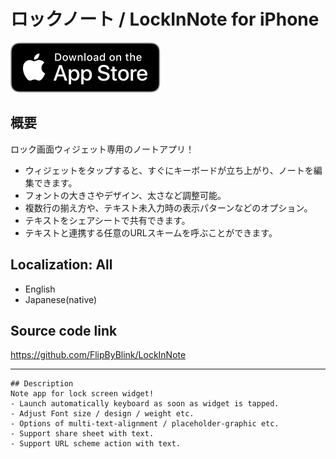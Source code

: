 
# ロックノート / LockInNote for iPhone

[![AppStore link](App_Store_Badge.svg)](https://apps.apple.com/app/id1644879340)

## 概要
ロック画面ウィジェット専用のノートアプリ！
- ウィジェットをタップすると、すぐにキーボードが立ち上がり、ノートを編集できます。
- フォントの大きさやデザイン、太さなど調整可能。
- 複数行の揃え方や、テキスト未入力時の表示パターンなどのオプション。
- テキストをシェアシートで共有できます。
- テキストと連携する任意のURLスキームを呼ぶことができます。

## Localization: All
- English
- Japanese(native)

## Source code link
https://github.com/FlipByBlink/LockInNote

---




```
## Description
Note app for lock screen widget!
- Launch automatically keyboard as soon as widget is tapped.
- Adjust Font size / design / weight etc.
- Options of multi-text-alignment / placeholder-graphic etc.
- Support share sheet with text.
- Support URL scheme action with text.
```